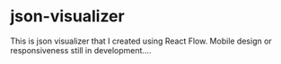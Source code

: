# json-visualizer
This is json visualizer that I created using React Flow. Mobile design or responsiveness still in development....
